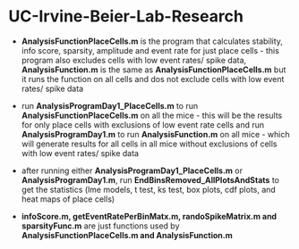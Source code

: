 # UC-Irvine-Beier-Lab-Research

- **AnalysisFunctionPlaceCells.m** is the program that calculates stability, info score, sparsity, amplitude and event rate for just place cells - this program also excludes cells with low event rates/ spike data, **AnalysisFunction.m** is the same as **AnalysisFunctionPlaceCells.m** but it runs the function on all cells and dos not exclude cells with low event rates/ spike data
- run **AnalysisProgramDay1_PlaceCells.m** to run **AnalysisFunctionPlaceCells.m** on all the mice - this will be the results for only place cells with exclusions of low event rate cells and run **AnalysisProgramDay1.m** to run **AnalysisFunction.m** on all mice - which will generate results for all cells in all mice without exclusions of cells with low event rates/ spike data
- after running either **AnalysisProgramDay1_PlaceCells.m** or **AnalysisProgramDay1.m**, run **EndBinsRemoved_AllPlotsAndStats** to get the statistics (lme models, t test, ks test, box plots, cdf plots, and heat maps of place cells)

- **infoScore.m, getEventRatePerBinMatx.m, randoSpikeMatrix.m and sparsityFunc.m** are just functions used by **AnalysisFunctionPlaceCells.m and AnalysisFunction.m**
